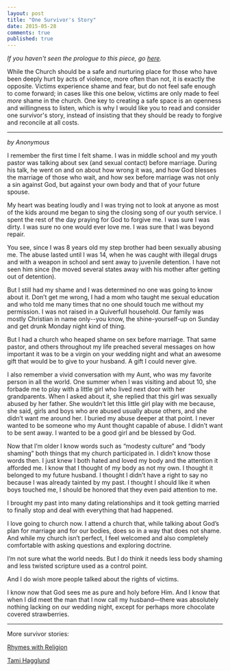 ```yaml
---
layout: post
title: "One Survivor's Story"
date: 2015-05-28
comments: true
published: true
---
```


*If you haven't seen the prologue to this piece, go [here](http://www.sabrinapeters.net/2015/05/27/dear-self-shut-up/).*

While the Church should be a safe and nurturing place for those who have been deeply hurt by acts of violence, more often than not, it is exactly the opposite. Victims experience shame and fear, but do not feel safe enough to come forward; in cases like this one below, victims are only made to feel _more_ shame in the church. One key to creating a safe space is an openness and willingness to listen, which is why I would like you to read and consider one survivor's story, instead of insisting that they should be ready to forgive and reconcile at all costs.

---

_by Anonymous_

I remember the first time I felt shame. I was in middle school and my youth pastor was talking about sex (and sexual contact) before marriage. During his talk, he went on and on about how wrong it was, and how God blesses the marriage of those who wait, and how sex before marriage was not only a sin against God, but against your own body and that of your future spouse.

My heart was beating loudly and I was trying not to look at anyone as most of the kids around me began to sing the closing song of our youth service. I spent the rest of the day praying for God to forgive me. I was sure I was dirty. I was sure no one would ever love me. I was sure that I was beyond repair.

You see, since I was 8 years old my step brother had been sexually abusing me. The abuse lasted until I was 14, when he was caught with illegal drugs and with a weapon in school and sent away to juvenile detention. I have not seen him since (he moved several states away with his mother after getting out of detention).

But I still had my shame and I was determined no one was going to know about it. Don’t get me wrong, I had a mom who taught me sexual education and who told me many times that no one should touch me without my permission. I was not raised in a Quiverfull household. Our family was mostly Christian in name only--you know, the shine-yourself-up on Sunday and get drunk Monday night kind of thing.

But I had a church who heaped shame on sex before marriage. That same pastor, and others throughout my life preached several messages on how important it was to be a virgin on your wedding night and what an awesome gift that would be to give to your husband. A gift I could never give.

I also remember a vivid conversation with my Aunt, who was my favorite person in all the world. One summer when I was visiting and about 10, she forbade me to play with a little girl who lived next door with her grandparents. When I asked about it, she replied that this girl was sexually abused by her father. She wouldn’t let this little girl play with me because, she said, girls and boys who are abused usually abuse others, and she didn’t want me around her. I buried my abuse deeper at that point. I never wanted to be someone who my Aunt thought capable of abuse. I didn’t want to be sent away. I wanted to be a good girl and be blessed by God.

Now that I’m older I know words such as “modesty culture” and “body shaming” both things that my church participated in. I didn’t know those words then. I just knew I both hated and loved my body and the attention it afforded me. I know that I thought of my body as not my own. I thought it belonged to my future husband. I thought I didn’t have a right to say no because I was already tainted by my past. I thought I should like it when boys touched me, I should be honored that they even paid attention to me.

I brought my past into many dating relationships and it took getting married to finally stop and deal with everything that had happened.  

I love going to church now. I attend a church that, while talking about God’s plan for marriage and for our bodies, does so in a way that does not shame. And while my church isn’t perfect, I feel welcomed and also completely comfortable with asking questions and exploring doctrine.

I’m not sure what the world needs. But I do think it needs less body shaming and less twisted scripture used as a control point.

And I do wish more people talked about the rights of victims.

I know now that God sees me as pure and holy before Him. And I know that when I did meet the man that I now call my husband—there was absolutely nothing lacking on our wedding night, except for perhaps more chocolate covered strawberries.

---

More survivor stories:

[Rhymes with Religion](http://boz.religionnews.com/2015/05/28/sexually-assaulted-in-a-christian-home-a-victim-speaks/)

[Tami  Hagglund](http://www.tamihagglund.net/2015/05/speak.html)
